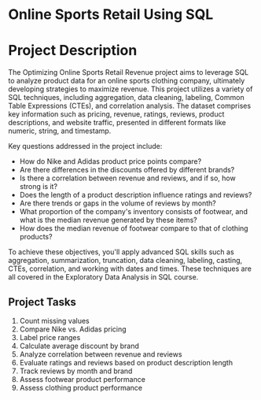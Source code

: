 # Online Sports Retail Using SQL

# Project Description

The Optimizing Online Sports Retail Revenue project aims to leverage SQL to analyze product data for an online sports clothing company, ultimately developing strategies to maximize revenue. This project utilizes a variety of SQL techniques, including aggregation, data cleaning, labeling, Common Table Expressions (CTEs), and correlation analysis. The dataset comprises key information such as pricing, revenue, ratings, reviews, product descriptions, and website traffic, presented in different formats like numeric, string, and timestamp.

Key questions addressed in the project include:

- How do Nike and Adidas product price points compare?
- Are there differences in the discounts offered by different brands?
- Is there a correlation between revenue and reviews, and if so, how strong is it?
- Does the length of a product description influence ratings and reviews?
- Are there trends or gaps in the volume of reviews by month?
- What proportion of the company's inventory consists of footwear, and what is the median revenue generated by these items?
- How does the median revenue of footwear compare to that of clothing products?

To achieve these objectives, you'll apply advanced SQL skills such as aggregation, summarization, truncation, data cleaning, labeling, casting, CTEs, correlation, and working with dates and times. These techniques are all covered in the Exploratory Data Analysis in SQL course.

## Project Tasks

1. Count missing values
2. Compare Nike vs. Adidas pricing
3. Label price ranges
4. Calculate average discount by brand
5. Analyze correlation between revenue and reviews
6. Evaluate ratings and reviews based on product description length
7. Track reviews by month and brand
8. Assess footwear product performance
9. Assess clothing product performance
